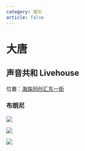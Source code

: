 ```yaml
---
category: 娱乐
article: false
---
```


# 大唐

## 声音共和 Livehouse

<span class="icon iconfont icon-locate"></span> 位置：<a href="https://ditu.amap.com/place/B0HDAUYBO0" target="_blank">海珠同创汇东一街</a>

### 布朗尼

![](https://img.sherry4869.com/blog/life/play/guangzhou/hz/dt/img_2.jpg)

![](https://img.sherry4869.com/blog/life/play/guangzhou/hz/dt/img.jpg)

![](https://img.sherry4869.com/blog/life/play/guangzhou/hz/dt/img_3.jpg)